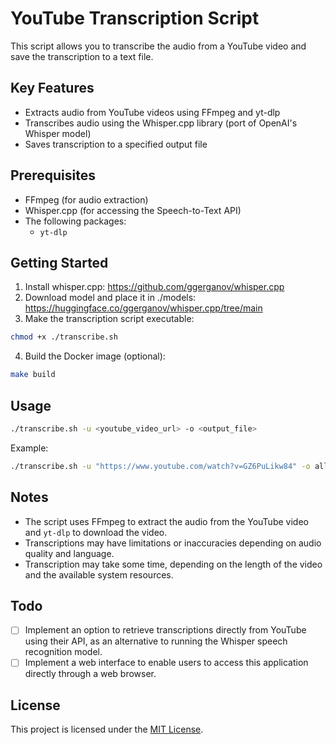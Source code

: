# YouTube Transcription Script

This script allows you to transcribe the audio from a YouTube video and save the transcription to a text file.

## Key Features
- Extracts audio from YouTube videos using FFmpeg and yt-dlp
- Transcribes audio using the Whisper.cpp library (port of OpenAI's Whisper model)
- Saves transcription to a specified output file

## Prerequisites

- FFmpeg (for audio extraction)
- Whisper.cpp (for accessing the Speech-to-Text API)
- The following packages:
  - `yt-dlp`

## Getting Started

1. Install whisper.cpp: https://github.com/ggerganov/whisper.cpp
2. Download model and place it in ./models: https://huggingface.co/ggerganov/whisper.cpp/tree/main
3. Make the transcription script executable:

```bash
chmod +x ./transcribe.sh
```

4. Build the Docker image (optional):

```bash
make build
```

## Usage

```bash
./transcribe.sh -u <youtube_video_url> -o <output_file>
```

Example:

```bash
./transcribe.sh -u "https://www.youtube.com/watch?v=GZ6PuLikw84" -o allocators-explained.txt
```

## Notes

- The script uses FFmpeg to extract the audio from the YouTube video and `yt-dlp` to download the video.
- Transcriptions may have limitations or inaccuracies depending on audio quality and language.
- Transcription may take some time, depending on the length of the video and the available system resources.

## Todo

- [ ] Implement an option to retrieve transcriptions directly from YouTube using their API, as an alternative to running the Whisper speech recognition model.
- [ ] Implement a web interface to enable users to access this application directly through a web browser.

## License

This project is licensed under the [MIT License](LICENSE).

